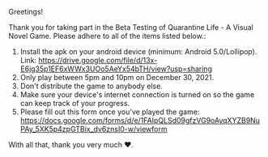 Greetings!

Thank you for taking part in the Beta Testing of Quarantine Life - A Visual Novel Game. Please adhere to all of the items listed below.:

1. Install the apk on your android device (minimum: Android 5.0/Lollipop).
      Link: https://drive.google.com/file/d/13x-E6jg35p1EF6xWWx3UOo5AeYx54bTH/view?usp=sharing
2. Only play between 5pm and 10pm on December 30, 2021.
3. Don't distribute the game to anybody else.
4. Make sure your device's internet connection is turned on so the game can keep track of your progress.
5. Please fill out this form once you've played the game: https://docs.google.com/forms/d/e/1FAIpQLSd09gfzVG9oAyqXYZB9NuPAy_5XK5p4zpGTBix_dv6znsI0-w/viewform

With all that, thank you very much ❤.
